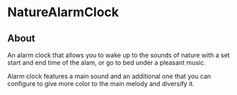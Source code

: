# NatureAlarmClock

## About 
An alarm clock that allows you to wake up to the sounds of nature with a set start and end time of the alam, or go to bed under a pleasant music. 

Alarm clock features a main sound and an additional one that you can configure to give more color to the main melody and diversify it.
